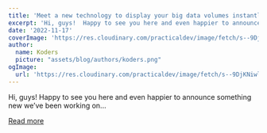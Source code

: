 ```yaml
---
title: 'Meet a new technology to display your big data volumes instantly without any waiting time!'
excerpt: 'Hi, guys!  Happy to see you here and even happier to announce something new we’ve been working on...'
date: '2022-11-17'
coverImage: 'https://res.cloudinary.com/practicaldev/image/fetch/s--9DjKNiwl--/c_imagga_scale,f_auto,fl_progressive,h_420,q_auto,w_1000/https://dev-to-uploads.s3.amazonaws.com/uploads/articles/kicp7mxu6c8e74707tmn.png'
author:
  name: Koders
  picture: "assets/blog/authors/koders.png"
ogImage:
  url: 'https://res.cloudinary.com/practicaldev/image/fetch/s--9DjKNiwl--/c_imagga_scale,f_auto,fl_progressive,h_420,q_auto,w_1000/https://dev-to-uploads.s3.amazonaws.com/uploads/articles/kicp7mxu6c8e74707tmn.png'
---
```


Hi, guys!  Happy to see you here and even happier to announce something new we’ve been working on...

[Read more](https://dev.to/juliianikitina/meet-a-new-technology-to-display-your-big-data-volumes-instantly-without-any-waiting-time-242k)
